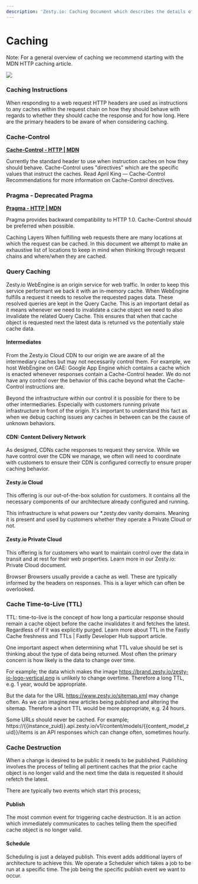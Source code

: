 ```yaml
---
description: 'Zesty.io: Caching Document which describes the details of caching web requests'
---
```


# Caching

Note: For a general overview of caching we recommend starting with the MDN HTTP caching article.

![](https://lh6.googleusercontent.com/HtF0LS2OJcOrwgOuWiyS1ioAZr0vLbNVbnal3kH57SBdtEIY32cM7KaoFiZ0GL9abrCLgdfnJXxVX3A\_1Yuh-oTN94RnDWxAdRxctfMcHlyRT3fBbG3PcV1lTtb0w6sw7dBxtRw)

### Caching Instructions&#x20;

When responding to a web request HTTP headers are used as instructions to any caches within the request chain on how they should behave with regards to whether they should cache the response and for how long. Here are the primary headers to be aware of when considering caching.

### Cache-Control&#x20;

[**Cache-Control - HTTP | MDN**](https://developer.mozilla.org/en-US/docs/Web/HTTP/Headers/Cache-Control)

Currently the standard header to use when instruction caches on how they should behave. Cache-Control uses "directives" which are the specific values that instruct the caches. Read April King — Cache-Control Recommendations for more information on Cache-Control directives.

### Pragma - Deprecated Pragma&#x20;

[**Pragma - HTTP | MDN**](https://developer.mozilla.org/en-US/docs/Web/HTTP/Headers/Pragma)

Pragma provides backward compatibility to HTTP 1.0. Cache-Control should be preferred when possible.

Caching Layers When fulfilling web requests there are many locations at which the request can be cached. In this document we attempt to make an exhaustive list of locations to keep in mind when thinking through request chains and where/when they are cached.

### Query Caching&#x20;

Zesty.io WebEngine is an origin service for web traffic. In order to keep this service performant we back it with an in-memory cache. When WebEngine fulfills a request it needs to resolve the requested pages data. These resolved queries are kept in the Query Cache. This is an important detail as it means whenever we need to invalidate a cache object we need to also invalidate the related Query Cache. This ensures that when that cache object is requested next the latest data is returned vs the potentially stale cache data.

#### Intermediates&#x20;

From the Zesty.io Cloud CDN to our origin we are aware of all the intermediary caches but may not necessarily control them. For example, we host WebEngine on GAE: Google App Engine which contains a cache which is enacted whenever responses contain a Cache-Control header. We do not have any control over the behavior of this cache beyond what the Cache-Control instructions are.

Beyond the infrastructure within our control it is possible for there to be other intermediaries. Especially with customers running private infrastructure in front of the origin. It's important to understand this fact as when we debug caching issues any caches in between can be the cause of unknown behaviors.

#### **CDN:** Content Delivery Network&#x20;

As designed, CDNs cache responses to request they service. While we have control over the CDN we manage, we often will need to coordinate with customers to ensure their CDN is configured correctly to ensure proper caching behavior.

#### Zesty.io Cloud&#x20;

This offering is our out-of-the-box solution for customers. It contains all the necessary components of our architecture already configured and running.

This infrastructure is what powers our \*.zesty.dev vanity domains. Meaning it is present and used by customers whether they operate a Private Cloud or not.

#### Zesty.io Private Cloud&#x20;

This offering is for customers who want to maintain control over the data in transit and at rest for their web properties. Learn more in our Zesty.io: Private Cloud document.

Browser Browsers usually provide a cache as well. These are typically informed by the headers on responses. This is a layer which can often be overlooked.

### Cache Time-to-Live (TTL)&#x20;

TTL: time-to-live is the concept of how long a particular response should remain a cache object before the cache invalidates it and fetches the latest. Regardless of if it was explicitly purged. Learn more about TTL in the Fastly Cache freshness and TTLs | Fastly Developer Hub support article.

One important aspect when determining what TTL value should be set is thinking about the type of data being returned. Most often the primary concern is how likely is the data to change over time.

For example; the data which makes the image https://brand.zesty.io/zesty-io-logo-vertical.png is unlikely to change overtime. Therefore a long TTL, e.g. 1 year, would be appropriate.

But the data for the URL https://www.zesty.io/sitemap.xml may change often. As we can imagine new articles being published and altering the sitemap. Therefore a short TTL would be more appropriate, e.g. 24 hours.

Some URLs should never be cached. For example; https://\{{instance\_zuid\}}.api.zesty.io/v1/content/models/\{{content\_model\_zuid\}}/items is an API responses which can change often, sometimes hourly.

### Cache Destruction

&#x20;When a change is desired to be public it needs to be published. Publishing involves the process of telling all pertinent caches that the prior cache object is no longer valid and the next time the data is requested it should refetch the latest.

There are typically two events which start this process;

#### Publish&#x20;

The most common event for triggering cache destruction. It is an action which immediately communicates to caches telling them the specified cache object is no longer valid.

#### Schedule&#x20;

Scheduling is just a delayed publish. This event adds additional layers of architecture to achieve this. We operate a Scheduler which takes a job to be run at a specific time. The job being the specific publish event we want to occur.
